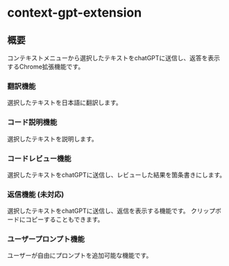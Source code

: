 # context-gpt-extension

## 概要
コンテキストメニューから選択したテキストをchatGPTに送信し、返答を表示するChrome拡張機能です。

### 翻訳機能
選択したテキストを日本語に翻訳します。

### コード説明機能
選択したテキストを説明します。

### コードレビュー機能
選択したテキストをchatGPTに送信し、レビューした結果を箇条書きにします。

### 返信機能 (未対応)
選択したテキストをchatGPTに送信し、返信を表示する機能です。
クリップボードにコピーすることもできます。

### ユーザープロンプト機能
ユーザーが自由にプロンプトを追加可能な機能です。
